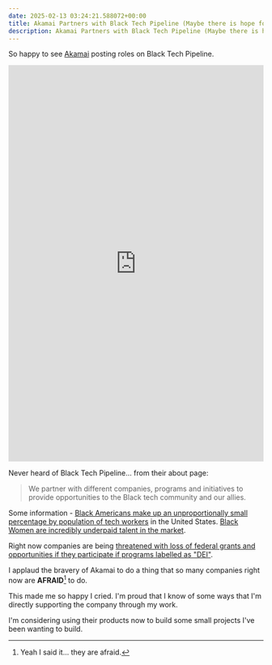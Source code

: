 ```yaml
---
date: 2025-02-13 03:24:21.588072+00:00
title: Akamai Partners with Black Tech Pipeline (Maybe there is hope for Humanity)
description: Akamai Partners with Black Tech Pipeline (Maybe there is hope for Humanity)
---
```


So happy to see [Akamai](https://akamai.com) posting roles on Black Tech Pipeline.

<iframe src="https://www.linkedin.com/embed/feed/update/urn:li:share:7295545821171699712" height="783" width="504" frameborder="0" allowfullscreen="" title="Embedded post"></iframe>

Never heard of Black Tech Pipeline... from their about page:

> We partner with different companies, programs and initiatives to provide opportunities to the Black tech community and our allies.

Some information - [Black Americans make up an unproportionally small percentage by population of tech workers](https://www.kaporcenter.org/wp-content/uploads/2022/03/KC22001_black-tech-report.final_.pdf) in the United States. [Black Women are incredibly underpaid talent in the market](https://nwlc.org/wp-content/uploads/2024/07/BWEPD-2024.6.28v4.pdf).

Right now companies are being [threatened with loss of federal grants and opportunities if they participate if programs labelled as "DEI"](https://www.whitehouse.gov/presidential-actions/2025/01/ending-illegal-discrimination-and-restoring-merit-based-opportunity/).

I applaud the bravery of Akamai to do a thing that so many companies right now are **AFRAID**[^1] to do.

This made me so happy I cried. I'm proud that I know of some ways that I'm directly supporting the company through my work.

I'm considering using their products now to build some small projects I've been wanting to build.

[^1]: Yeah I said it... they are afraid.
